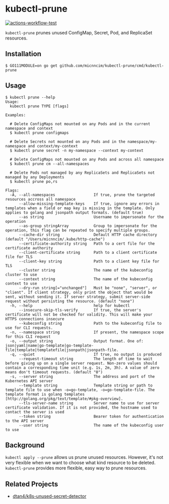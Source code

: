 # kubectl-prune

[![actions-workflow-test][actions-workflow-test-badge]][actions-workflow-test]

`kubectl-prune` prunes unused ConfigMap, Secret, Pod, and ReplicaSet resources.

## Installation

```
$ GO111MODULE=on go get github.com/micnncim/kubectl-prune/cmd/kubectl-prune
```

## Usage

```console
$ kubectl prune --help
Usage:
  kubectl prune TYPE [flags]

Examples:

  # Delete ConfigMaps not mounted on any Pods and in the current namespace and context
  $ kubectl prune configmaps

  # Delete Secrets not mounted on any Pods and in the namespace/my-namespace and context/my-context
  $ kubectl prune secret -n my-namespace --context my-context

  # Delete ConfigMaps not mounted on any Pods and across all namespace
  $ kubectl prune cm --all-namespaces

  # Delete Pods not managed by any ReplicaSets and ReplicaSets not managed by any Deployments
  $ kubectl prune po,rs

Flags:
  -A, --all-namespaces                 If true, prune the targeted resources accross all namespace
      --allow-missing-template-keys    If true, ignore any errors in templates when a field or map key is missing in the template. Only applies to golang and jsonpath output formats. (default true)
      --as string                      Username to impersonate for the operation
      --as-group stringArray           Group to impersonate for the operation, this flag can be repeated to specify multiple groups.
      --cache-dir string               Default HTTP cache directory (default "/Users/micnncim/.kube/http-cache")
      --certificate-authority string   Path to a cert file for the certificate authority
      --client-certificate string      Path to a client certificate file for TLS
      --client-key string              Path to a client key file for TLS
      --cluster string                 The name of the kubeconfig cluster to use
      --context string                 The name of the kubeconfig context to use
      --dry-run string[="unchanged"]   Must be "none", "server", or "client". If client strategy, only print the object that would be sent, without sending it. If server strategy, submit server-side request without persisting the resource. (default "none")
  -h, --help                           help for kubectl
      --insecure-skip-tls-verify       If true, the server's certificate will not be checked for validity. This will make your HTTPS connections insecure
      --kubeconfig string              Path to the kubeconfig file to use for CLI requests.
  -n, --namespace string               If present, the namespace scope for this CLI request
  -o, --output string                  Output format. One of: json|yaml|name|go-template|go-template-file|template|templatefile|jsonpath|jsonpath-file.
  -q, --quiet                          If true, no output is produced
      --request-timeout string         The length of time to wait before giving up on a single server request. Non-zero values should contain a corresponding time unit (e.g. 1s, 2m, 3h). A value of zero means don't timeout requests. (default "0")
  -s, --server string                  The address and port of the Kubernetes API server
      --template string                Template string or path to template file to use when -o=go-template, -o=go-template-file. The template format is golang templates [http://golang.org/pkg/text/template/#pkg-overview].
      --tls-server-name string         Server name to use for server certificate validation. If it is not provided, the hostname used to contact the server is used
      --token string                   Bearer token for authentication to the API server
      --user string                    The name of the kubeconfig user to use

```

## Background

`kubectl apply --prune` allows us prune unused resources.
However, it's not very flexible when we want to choose what kind resource to be deleted.
`kubectl-prune` provides more flexible, easy way to prune resources.

## Related Projects

- [dtan4/k8s-unused-secret-detector](https://github.com/dtan4/k8s-unused-secret-detector)

<!-- badge links -->

[actions-workflow-test]: https://github.com/micnncim/kubectl-prune/actions?query=workflow%3ATest
[actions-workflow-test-badge]: https://img.shields.io/github/workflow/status/micnncim/kubectl-prune/Test?label=Test&style=for-the-badge&logo=github
